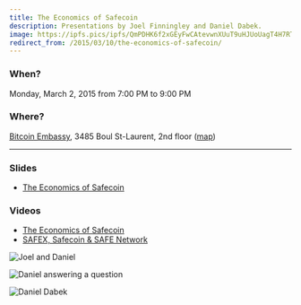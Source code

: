 ```yaml
---
title: The Economics of Safecoin
description: Presentations by Joel Finningley and Daniel Dabek.
image: https://ipfs.pics/ipfs/QmPDHK6f2xGEyFwCAtevwnXUuT9uHJUoUagT4H7RTCsJGa
redirect_from: /2015/03/10/the-economics-of-safecoin/
---
```


### When?
Monday, March 2, 2015 from 7:00 PM to 9:00 PM

### Where?
[Bitcoin Embassy](http://bitcoinembassy.ca/about-us/), 3485 Boul St-Laurent, 2nd floor ([map](https://goo.gl/maps/BfhfcmsDp8G2))

---

### Slides

* [The Economics of Safecoin](https://docs.google.com/presentation/d/1e3ezSVSzpao1zaIDaRMBe6QXtSa2g0JioDgcmSCt4lo/pub?start=false&loop=false&delayms=3000)

### Videos

* [The Economics of Safecoin](https://www.youtube.com/watch?v=YAi2ia94SNQ)
* [SAFEX, Safecoin & SAFE Network](https://www.youtube.com/watch?v=VnRVr4D33HY)

![Joel and Daniel](https://ipfs.pics/ipfs/QmPDHK6f2xGEyFwCAtevwnXUuT9uHJUoUagT4H7RTCsJGa)

![Daniel answering a question](https://ipfs.pics/ipfs/QmceibBkYksqqZ8hSEwy9QuV7qHsGPutT41CbBuhn6RNNR)

![Daniel Dabek](https://ipfs.pics/ipfs/QmXDuR9iGqTjfSJhwqsCkaocScu9zVSaDSCxLkmSnczkLv)
